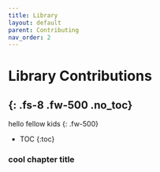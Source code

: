 ```yaml
---
title: Library
layout: default
parent: Contributing
nav_order: 2
---
```


# Library Contributions
{: .fs-8 .fw-500 .no_toc}
---

hello fellow kids
{: .fw-500}

- TOC
{:toc}

### cool chapter title